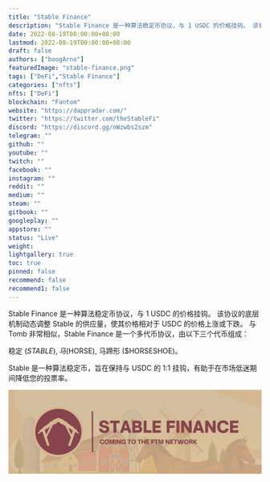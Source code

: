 ```yaml
---
title: "Stable Finance"
description: "Stable Finance 是一种算法稳定币协议，与 1 USDC 的价格挂钩。 该协议的底层机制会动态调整 Stable 的供应量。"
date: 2022-08-19T00:00:00+08:00
lastmod: 2022-08-19T00:00:00+08:00
draft: false
authors: ["boogArno"]
featuredImage: "stable-finance.png"
tags: ["DeFi","Stable Finance"]
categories: ["nfts"]
nfts: ["DeFi"]
blockchain: "Fantom"
website: "https://dappradar.com/"
twitter: "https://twitter.com/theStableFi"
discord: "https://discord.gg/nWzwbs2szm"
telegram: ""
github: ""
youtube: ""
twitch: ""
facebook: ""
instagram: ""
reddit: ""
medium: ""
steam: ""
gitbook: ""
googleplay: ""
appstore: ""
status: "Live"
weight: 
lightgallery: true
toc: true
pinned: false
recommend: false
recommend1: false
---
```

Stable Finance 是一种算法稳定币协议，与 1 USDC 的价格挂钩。 该协议的底层机制动态调整 Stable 的供应量，使其价格相对于 USDC 的价格上涨或下跌。
与 Tomb 非常相似，Stable Finance 是一个多代币协议，由以下三个代币组成：

   稳定 ($STABLE),
   马 ($HORSE),
   马蹄形 ($HORSESHOE)。

Stable 是一种算法稳定币，旨在保持与 USDC 的 1:1 挂钩，有助于在市场低迷期间降低您的投票率。



![1080x360](1080x360.jpg)